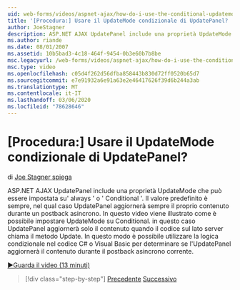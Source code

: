 ```yaml
---
uid: web-forms/videos/aspnet-ajax/how-do-i-use-the-conditional-updatemode-of-the-updatepanel
title: '[Procedura:] Usare il UpdateMode condizionale di UpdatePanel? | Microsoft Docs'
author: JoeStagner
description: ASP.NET AJAX UpdatePanel include una proprietà UpdateMode che può essere impostata su' always ' o ' Conditional '. Il valore predefinito è sempre, nel qual caso UpdatePan...
ms.author: riande
ms.date: 08/01/2007
ms.assetid: 10b5bad3-4c18-464f-9454-0b3e60b7b8be
msc.legacyurl: /web-forms/videos/aspnet-ajax/how-do-i-use-the-conditional-updatemode-of-the-updatepanel
msc.type: video
ms.openlocfilehash: c05d4f262d56dfba858443b830d72ff0520b65d7
ms.sourcegitcommit: e7e91932a6e91a63e2e46417626f39d6b244a3ab
ms.translationtype: MT
ms.contentlocale: it-IT
ms.lasthandoff: 03/06/2020
ms.locfileid: "78628646"
---
```

# <a name="how-do-i-use-the-conditional-updatemode-of-the-updatepanel"></a>[Procedura:] Usare il UpdateMode condizionale di UpdatePanel?

di [Joe Stagner spiega](https://github.com/JoeStagner)

ASP.NET AJAX UpdatePanel include una proprietà UpdateMode che può essere impostata su' always ' o ' Conditional '. Il valore predefinito è sempre, nel qual caso UpdatePanel aggiornerà sempre il proprio contenuto durante un postback asincrono. In questo video viene illustrato come è possibile impostare UpdateMode su Conditional. in questo caso UpdatePanel aggiornerà solo il contenuto quando il codice sul lato server chiama il metodo Update. In questo modo è possibile utilizzare la logica condizionale nel codice C# o Visual Basic per determinare se l'UpdatePanel aggiornerà il contenuto durante il postback asincrono corrente.

[&#9654;Guarda il video (13 minuti)](https://channel9.msdn.com/Blogs/ASP-NET-Site-Videos/how-do-i-use-the-conditional-updatemode-of-the-updatepanel)

> [!div class="step-by-step"]
> [Precedente](how-do-i-determine-whether-an-asynchronous-postback-has-occurred.md)
> [Successivo](how-do-i-implement-the-persistent-communications-pattern-with-the-updatepanel.md)
